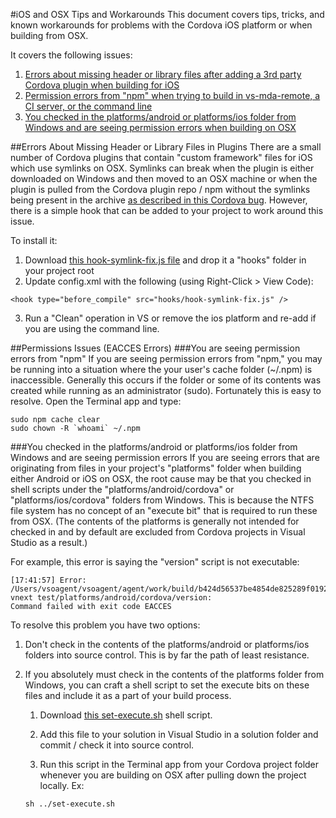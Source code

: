 #iOS and OSX Tips and Workarounds
This document covers tips, tricks, and known workarounds for problems with the Cordova iOS platform or when building from OSX.

It covers the following issues:

1. [Errors about missing header or library files after adding a 3rd party Cordova plugin when building for iOS](#symlink) 
2. [Permission errors from "npm" when trying to build in vs-mda-remote, a CI server, or the command line](#npm-cache)
3. [You checked in the platforms/android or platforms/ios folder from Windows and are seeing permission errors when building on OSX](#osx-set-execute)

<a name="symlink"></a>
##Errors About Missing Header or Library Files in Plugins
There are a small number of Cordova plugins that contain "custom framework" files for iOS which use symlinks on OSX. Symlinks can break when the plugin is either downloaded on Windows and then moved to an OSX machine or when the plugin is pulled from the Cordova plugin repo / npm without the symlinks being present in the archive [as described in this Cordova bug](https://issues.apache.org/jira/browse/CB-6092). However, there is a simple hook that can be added to your project to work around this issue.

To install it:

1. Download [this hook-symlink-fix.js file](ios-plugin-symlink-fix/hook-symlink-fix.js) and drop it a "hooks" folder in your project root
2. Update config.xml with the following (using Right-Click > View Code):

  ~~~~~~~~~~~~~~~~~~~~~~~~~~~~~~~~~~~~~~~~~~~~~~~~~~~~~~~~~~~~~~~~~~~~~~
  <hook type="before_compile" src="hooks/hook-symlink-fix.js" />
  ~~~~~~~~~~~~~~~~~~~~~~~~~~~~~~~~~~~~~~~~~~~~~~~~~~~~~~~~~~~~~~~~~~~~~~

3. Run a "Clean" operation in VS or remove the ios platform and re-add if you are using the command line.

##Permissions Issues (EACCES Errors)
<a name="npm-cache"></a>
###You are seeing permission errors from "npm"
If you are seeing permission errors from "npm," you may be running into a situation where the your user's cache folder (~/.npm) is inaccessible. Generally this occurs if the folder or some of its contents was created while running as an administrator (sudo). Fortunately this is easy to resolve. Open the Terminal app and type:
    
~~~~~~~~~~~~~~~~~~~~~~~~~~~~~~~~~~~~~~~~~~~~~~~~~~~~~~~~~~~~~~~~~~~~~~~~~~~~~~~~
sudo npm cache clear
sudo chown -R `whoami` ~/.npm
~~~~~~~~~~~~~~~~~~~~~~~~~~~~~~~~~~~~~~~~~~~~~~~~~~~~~~~~~~~~~~~~~~~~~~~~~~~~~~~~

<a name="osx-set-execute"></a>
###You checked in the platforms/android or platforms/ios folder from Windows and are seeing permission errors
If you are seeing errors that are originating from files in your project's "platforms" folder when building either Android or iOS on OSX, the root cause may be that you checked in shell scripts under the "platforms/android/cordova" or "platforms/ios/cordova" folders from Windows. This is because the NTFS file system has no concept of an "execute bit" that is required to run these from OSX. (The contents of the platforms is generally not intended for checked in and by default are excluded from Cordova projects in Visual Studio as a result.)

For example, this error is saying the "version" script is not executable:

~~~~~~~~~~~~~~~~~~~~~~~~~~~~~~~~~~~~~~~~~~~~~~~~~~~~~~~~~~~~~~~~~~~~~~~~~~~~~~~~
[17:41:57] Error:
/Users/vsoagent/vsoagent/agent/work/build/b424d56537be4854de825289f019285698609afddf826d5d1a185eb60b806e47/repo/tfs-vnext test/platforms/android/cordova/version:
Command failed with exit code EACCES
~~~~~~~~~~~~~~~~~~~~~~~~~~~~~~~~~~~~~~~~~~~~~~~~~~~~~~~~~~~~~~~~~~~~~~~~~~~~~~~~

To resolve this problem you have two options:
1.  Don't check in the contents of the platforms/android or platforms/ios folders into source control. This is by far the path of least resistance.

2.  If you absolutely must check in the contents of the platforms folder from Windows, you can craft a shell script to set the execute bits on these files and include it as a part of your build process.
	1. Download [this set-execute.sh](osx-set-execute/set-execute.sh) shell script.
    
	2. Add this file to your solution in Visual Studio in a solution folder and commit / check it into source control.
    
	3. Run this script in the Terminal app from your Cordova project folder whenever you are building on OSX after pulling down the project locally. Ex:
 
	~~~~~~~~~~~~~~~~~~~~~~~~~~~~~~~~~~~~~~~~~~~~~~~~~~~~~~~~~~~~~~~~~~~~~~~~~~~~~~~~
	sh ../set-execute.sh
	~~~~~~~~~~~~~~~~~~~~~~~~~~~~~~~~~~~~~~~~~~~~~~~~~~~~~~~~~~~~~~~~~~~~~~~~~~~~~~~~
